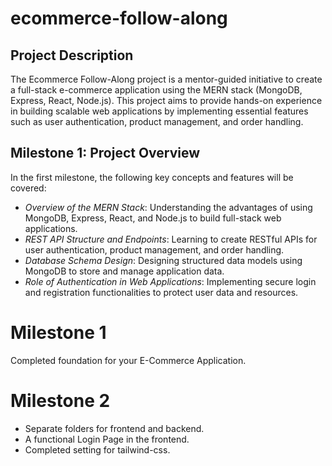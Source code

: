 # ecommerce-follow-along

## Project Description
The Ecommerce Follow-Along project is a mentor-guided initiative to create a full-stack e-commerce application using the MERN stack (MongoDB, Express, React, Node.js). This project aims to provide hands-on experience in building scalable web applications by implementing essential features such as user authentication, product management, and order handling.

## Milestone 1: Project Overview
In the first milestone, the following key concepts and features will be covered:

- *Overview of the MERN Stack*: Understanding the advantages of using MongoDB, Express, React, and Node.js to build full-stack web applications.
- *REST API Structure and Endpoints*: Learning to create RESTful APIs for user authentication, product management, and order handling.
- *Database Schema Design*: Designing structured data models using MongoDB to store and manage application data.
- *Role of Authentication in Web Applications*: Implementing secure login and registration functionalities to protect user data and resources.

# Milestone 1

Completed foundation for your E-Commerce Application.


# Milestone 2

* Separate folders for frontend and backend.
* A functional Login Page in the frontend.
* Completed setting for tailwind-css.